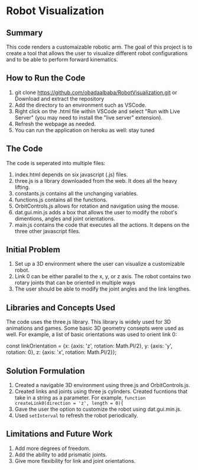 # Robot Visualization
## Summary
This code renders a customaizable robotic arm. The goal of this project is to create a tool that allows the user to visualize different robot configurations and to be able to perform forward kinematics.
## How to Run the Code
1. git clone https://github.com/obadaalbaba/RobotVisualization.git or Download and extract the repository
2. Add the directory to an environment such as VSCode.
3. Right click on the .html file within VSCode and select "Run with Live Server" (you may need to install the "live server" extension).
4. Refresh the webpage as needed.
5. You can run the application on heroku as well: stay tuned
## The Code
The code is seperated into multiple files:
1. index.html depends on six javascript (.js) files.
2. three.js is a library downloaded from the web. It does all the heavy lifting.
3. constants.js contains all the unchanging variables.
4. functions.js contains all the functions.
5. OrbitControls.js allows for rotation and navigation using the mouse.
6. dat.gui.min.js adds a box that allows the user to modify the robot's dimentions, angles and joint orientations.
7. main.js contains the code that executes all the actions. It depens on the three other javascript files.
## Initial Problem
1. Set up a 3D environment where the user can visualize a customizable robot. 
2. Link 0 can be either parallel to the x, y, or z axis. The robot contains two rotary joints that can be oriented in multiple ways
3. The user should be able to modify the joint angles and the link lengthes.
## Libraries and Concepts Used
The code uses the three.js library. This library is widely used for 3D animations and games.
Some basic 3D geometry consepts were used as well. For example, a list of basic orientations was used to orient link 0:

const linkOrientation = {x: {axis: 'z', rotation: Math.PI/2}, y: {axis: 'y', rotation: 0}, z: {axis: 'x', rotation: Math.PI/2}};

## Solution Formulation
1. Created a navigable 3D environment using three.js and OrbitControls.js.
2. Created links and joints using three js cylinders. Created fucntions that take in a string as a parameter. For example, `function createLink0(direction = 'z', length = 0){`
3. Gave the user the option to customize the robot using dat.gui.min.js.
4. Used `setInterval` to refresh the robot periodically.
## Limitations and Future Work
1. Add more degrees of freedom.
2. Add the ability to add prismatic joints.
3. Give more flexibility for link and joint orientations.
